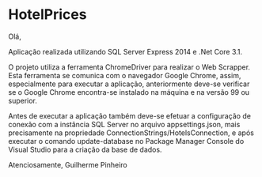 # HotelPrices

Olá,

Aplicação realizada utilizando SQL Server Express 2014 e .Net Core 3.1.

O projeto utiliza a ferramenta ChromeDriver para realizar o Web Scrapper. Esta ferramenta se comunica com o navegador Google Chrome, assim, especialmente para executar a aplicação, anteriormente deve-se verificar se o Google Chrome encontra-se instalado na máquina e na versão 99 ou superior.

Antes de executar a aplicação também deve-se efetuar a configuração de conexão com a instância SQL Server no arquivo appsettings.json, mais precisamente na propriedade ConnectionStrings/HotelsConnection, e após executar o comando update-database no Package Manager Console do Visual Studio para a criação da base de dados.

Atenciosamente,
Guilherme Pinheiro
